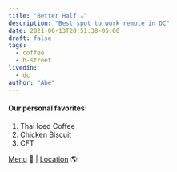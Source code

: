 ```yaml
---
title: "Better Half ☕️"
description: "Best spot to work remote in DC"
date: 2021-06-13T20:51:38-05:00
draft: false
tags:
  - coffee
  - h-street
livedin:
  - dc
author: "Abe"
---
```


#### Our personal favorites:

1. Thai Iced Coffee
2. Chicken Biscuit
3. CFT

[Menu](https://www.betterhalfbar.com/menu) 📖  |  [Location](https://g.page/betterhalfbar?share) 🌎
